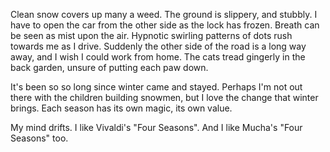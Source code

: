 Clean snow covers up many a weed. The ground is slippery, and stubbly. I have to open the car from the other side as the lock has frozen. Breath can be seen as mist upon the air. Hypnotic swirling patterns of dots rush towards me as I drive. Suddenly the other side of the road is a long way away, and I wish I could work from home. The cats tread gingerly in the back garden, unsure of putting each paw down.

It's been so so long since winter came and stayed. Perhaps I'm not out there with the children building snowmen, but I love the change that winter brings. Each season has its own magic, its own value.

My mind drifts. I like Vivaldi's "Four Seasons". And I like Mucha's "Four Seasons" too.

